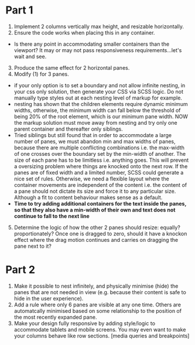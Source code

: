 # Part 1

1. Implement 2 columns vertically max height, and resizable horizontally.
2. Ensure the code works when placing this in any container.
 - Is there any point in accommodating smaller containers than the viewport? It may or may not pass responsiveness requirements...let's wait and see.
3. Produce the same effect for 2 horizontal panes.
4. Modify (1) for 3 panes.
  - if your only option is to set a boundary and not allow infinite nesting, in your css only solution, then generate your CSS via SCSS logic. Do not manually type styles out at each nesting level of markup for example.
  - nesting has shown that the children elements require dynamic minimum widths, otherwise, the minimum width can fall below the threshold of being 20% of the root element, which is our minimum pane width. NOW the markup solution must move away from nesting and try only one parent container and thereafter only siblings.
  - Tried siblings but still found that in order to accommodate a large number of panes, we must abandon min and max widths of panes, because there are multiple conflicting combinations i.e. the max-width of one crosses over the boundary set by the min-width of another. The size of each pane has to be limitless i.e. anything goes. This will prevent a oversizing problem where things are knocked onto the next row. If the panes are of fixed width and a limited number, SCSS could generate a nice set of rules. Otherwise, we need a flexible layout where the container movements are independent of the content i.e. the content of a pane should not dictate its size and force it to any particular size. Although a fit to content behaviour makes sense as a default.
  - **Time to try adding additional containers for the text inside the panes, so that they also have a min-width of their own and text does not continue to fall to the next line**
5. Determine the logic of how the other 2 panes should resize: equally? proportionately? Once one is dragged to zero, should it have a knockon effect where the drag motion continues and carries on dragging the pane next to it?




# Part 2

1. Make it possible to nest infinitely, and physically minimise (hide) the panes that are not needed in view (e.g. because their content is safe to hide in the user experience).
2. Add a rule where only 6 panes are visible at any one time. Others are automatcally minimised based on some relationship to the position of the most recently expanded pane.
3. Make your design fully responsive by adding style/logic to accommodate tablets and mobile screens. You may even want to make your columns behave like row sections. [media queries and breakpoints]